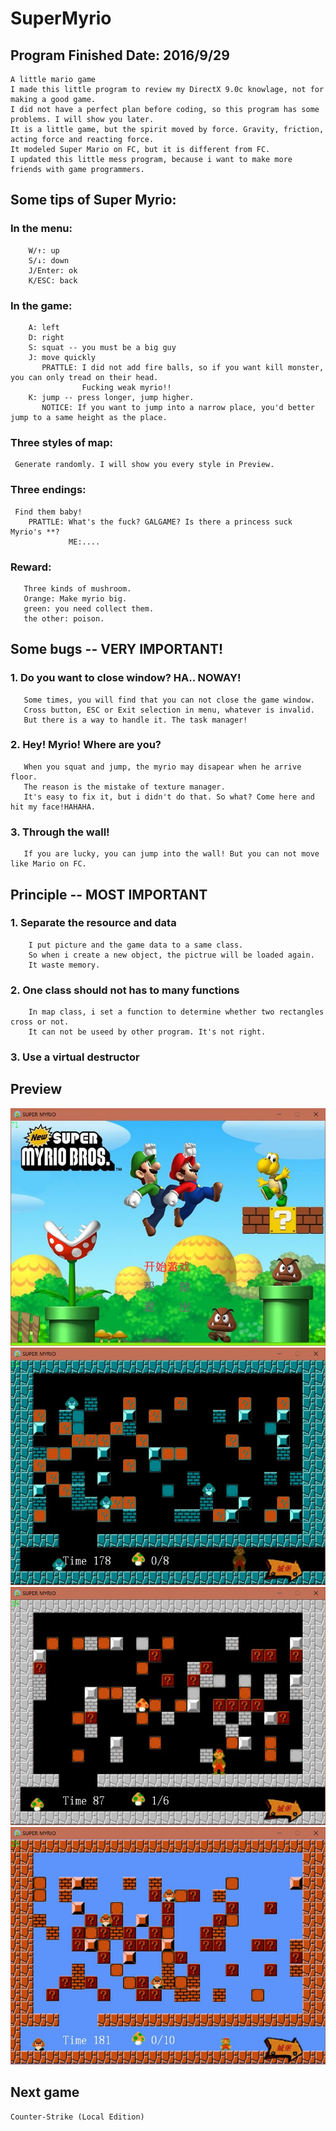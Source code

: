 # SuperMyrio
## Program Finished Date: 2016/9/29
    A little mario game
    I made this little program to review my DirectX 9.0c knowlage, not for making a good game.
    I did not have a perfect plan before coding, so this program has some problems. I will show you later.
    It is a little game, but the spirit moved by force. Gravity, friction, acting force and reacting force.
    It modeled Super Mario on FC, but it is different from FC.
    I updated this little mess program, because i want to make more friends with game programmers.
## Some tips of Super Myrio:
###    In the menu:
        W/↑: up
        S/↓: down
        J/Enter: ok
        K/ESC: back
###    In the game:
        A: left
        D: right
        S: squat -- you must be a big guy
        J: move quickly
           PRATTLE: I did not add fire balls, so if you want kill monster, you can only tread on their head. 
                    Fucking weak myrio!!
        K: jump -- press longer, jump higher.
           NOTICE: If you want to jump into a narrow place, you'd better jump to a same height as the place.
###     Three styles of map:
     Generate randomly. I will show you every style in Preview.
     
###     Three endings:
     Find them baby!
        PRATTLE: What's the fuck? GALGAME? Is there a princess suck Myrio's **?
                 ME:....
###     Reward:
       Three kinds of mushroom.
       Orange: Make myrio big.
       green: you need collect them.
       the other: poison.
## Some bugs -- VERY IMPORTANT!
### 1. Do you want to close window? HA.. NOWAY!
       Some times, you will find that you can not close the game window. 
       Cross button, ESC or Exit selection in menu, whatever is invalid.
       But there is a way to handle it. The task manager!
### 2. Hey! Myrio! Where are you?
       When you squat and jump, the myrio may disapear when he arrive floor. 
       The reason is the mistake of texture manager. 
       It's easy to fix it, but i didn't do that. So what? Come here and hit my face!HAHAHA.
### 3. Through the wall!
       If you are lucky, you can jump into the wall! But you can not move like Mario on FC.
## Principle -- MOST IMPORTANT
### 1. Separate the resource and data
        I put picture and the game data to a same class. 
        So when i create a new object, the pictrue will be loaded again.
        It waste memory.
### 2. One class should not has to many functions
        In map class, i set a function to determine whether two rectangles cross or not.
        It can not be useed by other program. It's not right.
### 3. Use a virtual destructor
## Preview
![image](https://raw.githubusercontent.com/YaJinK/Super-Myrio/master/preview/1.JPG)
![image](https://raw.githubusercontent.com/YaJinK/Super-Myrio/master/preview/2.JPG)
![image](https://raw.githubusercontent.com/YaJinK/Super-Myrio/master/preview/3.JPG)
![image](https://raw.githubusercontent.com/YaJinK/Super-Myrio/master/preview/4.JPG)
## Next game
    Counter-Strike (Local Edition)

